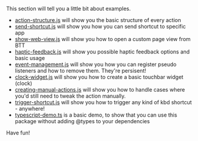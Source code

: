 This section will tell you a little bit about examples.

* [action-structure.js](https://github.com/Worie/btt/blob/master/examples/action-structure.js) will show you the basic structure of every action
* [send-shortcut.js](https://github.com/Worie/btt/blob/master/examples/send-shortcut.js) will show you how you can send shortcut to specific app
* [show-web-view.js](https://github.com/Worie/btt/blob/master/examples/show-web-view.js) will show you how to open a custom page view from BTT
* [haptic-feedback.js](https://github.com/Worie/btt/blob/master/examples/haptic-feedback.js) will show you possible haptic feedback options and basic usage
* [event-management.js](https://github.com/Worie/btt/blob/master/examples/event-management.js) will show you how you can register pseudo listeners and how to remove them. They're persisent!
* [clock-widget.js](https://github.com/Worie/btt/blob/master/examples/clock-widget.js) will show you how to create a basic touchbar widget (clock)
* [creating-manual-actions.js](https://github.com/Worie/btt/blob/master/examples/creating-manual-actions.js) will show you how to handle cases where you'd still need to tweak the action manually.
* [trigger-shortcut.js](https://github.com/Worie/btt/blob/master/examples/trigger-shortuct.js) will show you how to trigger any kind of kbd shortcut - anywhere!
* [typescript-demo.ts](https://github.com/Worie/btt/blob/master/examples/typescript-demo.ts) is a basic demo, to show that you can use this package without adding @types to your dependencies

Have fun!